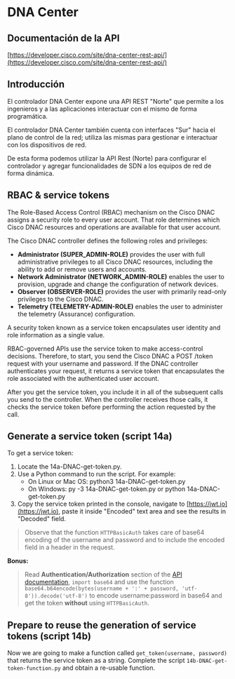 # DNA Center

## Documentación de la API

[https://developer.cisco.com/site/dna-center-rest-api/](https://developer.cisco.com/site/dna-center-rest-api/)

## Introducción

El controlador DNA Center expone una API REST "Norte" que permite a los ingenieros y a las aplicaciones interactuar con el mismo de forma programática.

El controlador DNA Center también cuenta con interfaces "Sur" hacia el plano de control de la red; utiliza las mismas para gestionar e interactuar con los dispositivos de red.

De esta forma podemos utilizar la API Rest (Norte) para configurar el controlador y agregar funcionalidades de SDN a los equipos de red de forma dinámica.

## RBAC & service tokens

The Role-Based Access Control (RBAC) mechanism on the Cisco DNAC assigns a security role to every user account. That role determines which Cisco DNAC resources and operations are available for that user account.

The Cisco DNAC controller defines the following roles and privileges:

* **Administrator (SUPER_ADMIN-ROLE)** provides the user with full administrative privileges to all Cisco DNAC resources, including the ability to add or remove users and accounts.
* **Network Administrator (NETWORK_ADMIN-ROLE)** enables the user to provision, upgrade and change the configuration of network devices.
* **Observer (OBSERVER-ROLE)** provides the user with primarily read-only privileges to the Cisco DNAC.
* **Telemetry (TELEMETRY-ADMIN-ROLE)** enables the user to administer the telemetry (Assurance) configuration.

A security token known as a service token encapsulates user identity and role information as a single value.

RBAC-governed APIs use the service token to make access-control decisions. Therefore, to start, you send the Cisco DNAC a POST /token request with your username and password. If the DNAC controller authenticates your request, it returns a service token that encapsulates the role associated with the authenticated user account.

After you get the service token, you include it in all of the subsequent calls you send to the controller. When the controller receives those calls, it checks the service token before performing the action requested by the call.

## Generate a service token (script 14a)

To get a service token:

1.  Locate the 14a-DNAC-get-token.py.
2.  Use a Python command to run the script. For example:
    * On Linux or Mac OS: python3 14a-DNAC-get-token.py
    * On Windows: py -3 14a-DNAC-get-token.py or python 14a-DNAC-get-token.py
3.  Copy the service token printed in the console, navigate to [https://jwt.io](https://jwt.io), paste it inside "Encoded" text area and see the results in "Decoded" field.

> Observe that the function `HTTPBasicAuth` takes care of base64 encoding of the username and password and to include the encoded field in a header in the request.

**Bonus:**

> Read **Authentication/Authorization** section of the [API documentation](https://developer.cisco.com/site/dna-center-rest-api/), `import base64` and use the function `base64.b64encode(bytes(username + ':' + password, 'utf-8')).decode('utf-8')` to encode username:password in base64 and get the token **without** using `HTTPBasicAuth`.

## Prepare to reuse the generation of service tokens (script 14b)

Now we are going to make a function called `get_token(username, password)` that returns the service token as a string. Complete the script `14b-DNAC-get-token-function.py` and obtain a re-usable function.
